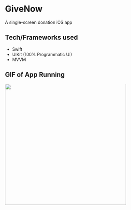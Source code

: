 # GiveNow
A single-screen donation iOS app

## Tech/Frameworks used
- Swift
- UIKit (100% Programmatic UI)
- MVVM

## GIF of App Running
<img src="https://user-images.githubusercontent.com/29238419/135742696-1fa2e36e-a97a-4fd2-8007-33875bdae4c0.gif" width="400">
